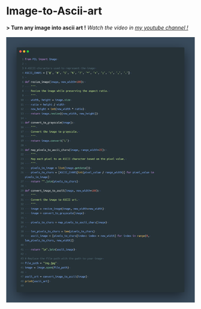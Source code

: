 # Image-to-Ascii-art
<strong>> Turn any image into ascii art !</strong>
<i>Watch the video in <i>
  <a href="https://www.youtube.com/channel/UCMSgkuPwowMBHSJ9_QybCBw">my youtube channel !</a>
<br><br>
<img width="1000" src="https://github.com/WhereIMgood/Image-to-Ascii-art/blob/main/carbon.png">
